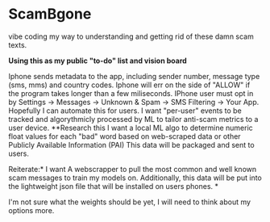 # ScamBgone
vibe coding my way to understanding and getting rid of these damn scam texts.

**Using this as my public "to-do" list and vision board**

Iphone sends metadata to the app, including sender number, message type (sms, mms) and country codes.
Iphone will err on the side of "ALLOW" if the program takes longer than a few miliseconds.
IPhone user must opt in by Settings → Messages → Unknown & Spam → SMS Filtering → Your App. Hopefully I can automate this for users.
I want "per-user" events to be tracked and algorythmicly processed by ML to tailor anti-scam metrics to a user device. **Research this
I want a local ML algo to determine numeric float values for each "bad" word based on web-scraped data or other Publicly Available Information (PAI) This data will be packaged and sent to users. 


Reiterate:*
I want A webscrapper to pull the most common and well known scam messages to train my models on. Additionally, this data will be put into the lightweight json file that will be installed on users phones.
*

I'm not sure what the weights should be yet, I will need to think about my options more.
